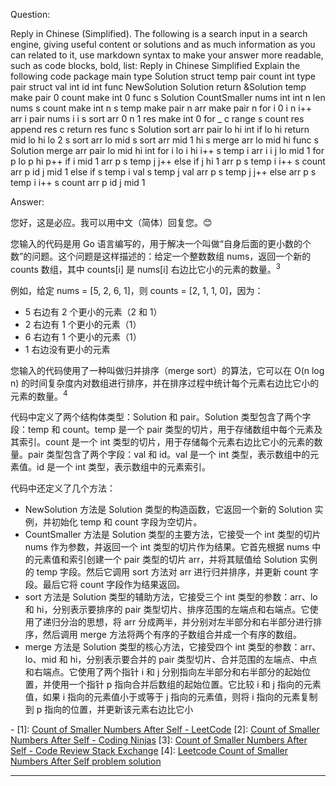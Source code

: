 Question:

Reply in Chinese (Simplified).
The following is a search input in a search engine, giving useful content or solutions and as much information as you can related to it, use markdown syntax to make your answer more readable, such as code blocks, bold, list:
Reply in Chinese Simplified Explain the following code package main type Solution struct temp pair count int type pair struct val int id int func NewSolution Solution return &Solution temp make pair 0 count make int 0 func s Solution CountSmaller nums int int n len nums s count make int n s temp make pair n arr make pair n for i 0 i n i++ arr i pair nums i i s sort arr 0 n 1 res make int 0 for _ c range s count res append res c return res func s Solution sort arr pair lo hi int if lo hi return mid lo hi lo 2 s sort arr lo mid s sort arr mid 1 hi s merge arr lo mid hi func s Solution merge arr pair lo mid hi int for i lo i hi i++ s temp i arr i i j lo mid 1 for p lo p hi p++ if i mid 1 arr p s temp j j++ else if j hi 1 arr p s temp i i++ s count arr p id j mid 1 else if s temp i val s temp j val arr p s temp j j++ else arr p s temp i i++ s count arr p id j mid 1 

Answer:

您好，这是必应。我可以用中文（简体）回复您。😊

您输入的代码是用 Go 语言编写的，用于解决一个叫做“自身后面的更小数的个数”的问题。这个问题是这样描述的：给定一个整数数组 nums，返回一个新的 counts 数组，其中 counts[i] 是 nums[i] 右边比它小的元素的数量。<sup>3</sup>

例如，给定 nums = [5, 2, 6, 1]，则 counts = [2, 1, 1, 0]，因为：

- 5 右边有 2 个更小的元素（2 和 1）
- 2 右边有 1 个更小的元素（1）
- 6 右边有 1 个更小的元素（1）
- 1 右边没有更小的元素

您输入的代码使用了一种叫做归并排序（merge sort）的算法，它可以在 O(n log n) 的时间复杂度内对数组进行排序，并在排序过程中统计每个元素右边比它小的元素的数量。<sup>4</sup>

代码中定义了两个结构体类型：Solution 和 pair。Solution 类型包含了两个字段：temp 和 count。temp 是一个 pair 类型的切片，用于存储数组中每个元素及其索引。count 是一个 int 类型的切片，用于存储每个元素右边比它小的元素的数量。pair 类型包含了两个字段：val 和 id。val 是一个 int 类型，表示数组中的元素值。id 是一个 int 类型，表示数组中的元素索引。

代码中还定义了几个方法：

- NewSolution 方法是 Solution 类型的构造函数，它返回一个新的 Solution 实例，并初始化 temp 和 count 字段为空切片。
- CountSmaller 方法是 Solution 类型的主要方法，它接受一个 int 类型的切片 nums 作为参数，并返回一个 int 类型的切片作为结果。它首先根据 nums 中的元素值和索引创建一个 pair 类型的切片 arr，并将其赋值给 Solution 实例的 temp 字段。然后它调用 sort 方法对 arr 进行归并排序，并更新 count 字段。最后它将 count 字段作为结果返回。
- sort 方法是 Solution 类型的辅助方法，它接受三个 int 类型的参数：arr、lo 和 hi，分别表示要排序的 pair 类型切片、排序范围的左端点和右端点。它使用了递归分治的思想，将 arr 分成两半，并分别对左半部分和右半部分进行排序，然后调用 merge 方法将两个有序的子数组合并成一个有序的数组。
- merge 方法是 Solution 类型的核心方法，它接受四个 int 类型的参数：arr、lo、mid 和 hi，分别表示要合并的 pair 类型切片、合并范围的左端点、中点和右端点。它使用了两个指针 i 和 j 分别指向左半部分和右半部分的起始位置，并使用一个指针 p 指向合并后数组的起始位置。它比较 i 和 j 指向的元素值，如果 i 指向的元素值小于或等于 j 指向的元素值，则将 i 指向的元素复制到 p 指向的位置，并更新该元素右边比它小

\-
\[1]: [Count of Smaller Numbers After Self - LeetCode](https://leetcode.com/problems/count-of-smaller-numbers-after-self/)
\[2]: [Count of Smaller Numbers After Self - Coding Ninjas](https://www.codingninjas.com/codestudio/library/count-of-smaller-numbers-after-self)
\[3]: [Count of Smaller Numbers After Self - Code Review Stack Exchange](https://codereview.stackexchange.com/questions/178480/count-of-smaller-numbers-after-self)
\[4]: [Leetcode Count of Smaller Numbers After Self problem solution](https://programs.programmingoneonone.com/2021/09/leetcode-count-of-smaller-numbers-after-self-problem-solution.html)

<hr/>

